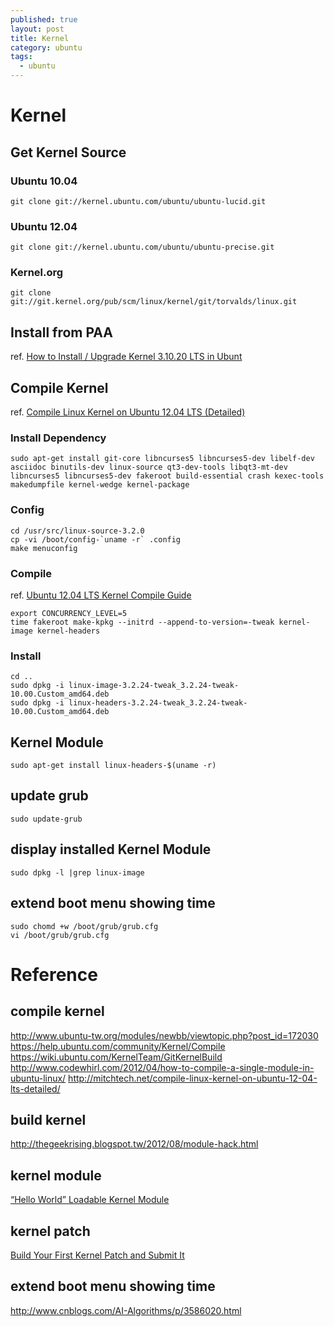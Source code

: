 ```yaml
---
published: true
layout: post
title: Kernel
category: ubuntu
tags: 
  - ubuntu
---
```


# Kernel

## Get Kernel Source

### Ubuntu 10.04

    git clone git://kernel.ubuntu.com/ubuntu/ubuntu-lucid.git

### Ubuntu 12.04

    git clone git://kernel.ubuntu.com/ubuntu/ubuntu-precise.git

### Kernel.org

    git clone git://git.kernel.org/pub/scm/linux/kernel/git/torvalds/linux.git

## Install from PAA
ref. [How to Install / Upgrade Kernel 3.10.20 LTS in Ubunt](http://ubuntuhandbook.org/index.php/2013/11/install-upgrade-kernel-3-10-20-lts-ubuntu/)

## Compile Kernel
ref. [Compile Linux Kernel on Ubuntu 12.04 LTS (Detailed)](http://mitchtech.net/compile-linux-kernel-on-ubuntu-12-04-lts-detailed/)

### Install Dependency

    sudo apt-get install git-core libncurses5 libncurses5-dev libelf-dev asciidoc binutils-dev linux-source qt3-dev-tools libqt3-mt-dev libncurses5 libncurses5-dev fakeroot build-essential crash kexec-tools makedumpfile kernel-wedge kernel-package

### Config

    cd /usr/src/linux-source-3.2.0
    cp -vi /boot/config-`uname -r` .config
    make menuconfig
    
### Compile
ref. [Ubuntu 12.04 LTS Kernel Compile Guide](http://linuxtweaking.blogspot.tw/2012/08/ubuntu-1204-lts-kernel-compile-guide.html)

    export CONCURRENCY_LEVEL=5
    time fakeroot make-kpkg --initrd --append-to-version=-tweak kernel-image kernel-headers

### Install

    cd ..
    sudo dpkg -i linux-image-3.2.24-tweak_3.2.24-tweak-10.00.Custom_amd64.deb
    sudo dpkg -i linux-headers-3.2.24-tweak_3.2.24-tweak-10.00.Custom_amd64.deb

## Kernel Module

    sudo apt-get install linux-headers-$(uname -r)
    
## update grub

    sudo update-grub

## display installed Kernel Module

    sudo dpkg -l |grep linux-image

## extend boot menu showing time

    sudo chomd +w /boot/grub/grub.cfg
    vi /boot/grub/grub.cfg
# Reference

## compile kernel
http://www.ubuntu-tw.org/modules/newbb/viewtopic.php?post_id=172030
https://help.ubuntu.com/community/Kernel/Compile
https://wiki.ubuntu.com/KernelTeam/GitKernelBuild
http://www.codewhirl.com/2012/04/how-to-compile-a-single-module-in-ubuntu-linux/
http://mitchtech.net/compile-linux-kernel-on-ubuntu-12-04-lts-detailed/

## build kernel
http://thegeekrising.blogspot.tw/2012/08/module-hack.html

## kernel module
[“Hello World” Loadable Kernel Module](http://blog.markloiseau.com/2012/04/hello-world-loadable-kernel-module-tutorial/)

## kernel patch
[Build Your First Kernel Patch and Submit It](http://people.canonical.com/~acelan/coscup-2013/Build%20Your%20First%20Kernel%20Patch%20and%20Submit%20It.pdf)

## extend boot menu showing time
http://www.cnblogs.com/AI-Algorithms/p/3586020.html
